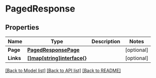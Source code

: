 # PagedResponse

## Properties

Name | Type | Description | Notes
------------ | ------------- | ------------- | -------------
**Page** | [**PagedResponsePage**](PagedResponse_page.md) |  | [optional] 
**Links** | [**[]map[string]interface{}**](map[string]interface{}.md) |  | [optional] 

[[Back to Model list]](../README.md#documentation-for-models) [[Back to API list]](../README.md#documentation-for-api-endpoints) [[Back to README]](../README.md)


